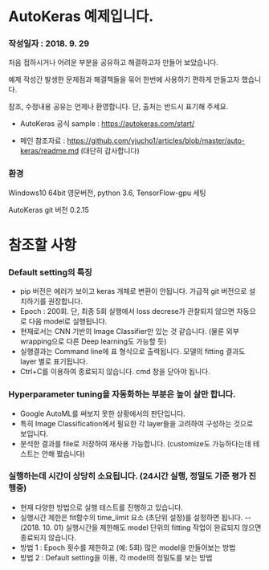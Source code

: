 # AutoKeras 예제입니다.

### 작성일자 : 2018. 9. 29

처음 접하시거나 어려운 부분을 공유하고 해결하고자 만들어 보았습니다.

예제 작성간 발생한 문제점과 해결책들을 묶어 한번에 사용하기 편하게 만들고자 했습니다.

참조, 수정내용 공유는 언제나 환영합니다. 단, 출처는 반드시 표기해 주세요.

- AutoKeras 공식 sample : https://autokeras.com/start/

- 메인 참조자료 : https://github.com/yjucho1/articles/blob/master/auto-keras/readme.md (대단히 감사합니다)

### 환경

Windows10 64bit 영문버전, python 3.6, TensorFlow-gpu 세팅

AutoKeras git 버전 0.2.15

# 참조할 사항

### Default setting의 특징
- pip 버전은 에러가 보이고 keras 개체로 변환이 안됩니다. 가급적 git 버전으로 설치하기를 권장합니다.
- Epoch : 200회. 단, 최종 5회 실행에서 loss decrese가 관찰되지 않으면 자동으로 다음 model로 실행됩니다.
- 현재로서는 CNN 기반의 Image Classifier만 있는 것 같습니다. (물론 외부 wrapping으로 다른 Deep learning도 가능할 듯)
- 실행결과는 Command line에 표 형식으로 출력됩니다. 모델의 fitting 결과도 layer 별로 표기됩니다.
- Ctrl+C를 이용하여 종료되지 않습니다. cmd 창을 닫아야 됩니다.

### Hyperparameter tuning을 자동화하는 부분은 높이 살만 합니다.
- Google AutoML를 써보지 못한 상황에서의 판단입니다.
- 특히 Image Classification에서 필요한 각 layer들을 고려하여 구성하는 것으로 보입니다.
- 분석한 결과를 file로 저장하여 재사용 가능합니다. (customize도 가능하다는데 테스트는 안해 봤습니다)

### 실행하는데 시간이 상당히 소요됩니다. (24시간 실행, 정밀도 기준 평가 진행중)
- 현재 다양한 방법으로 실행 테스트를 진행하고 있습니다.
- 실행시간 제한은 fit함수의 time_limit 요소 (초단위 설정)를 설정하면 됩니다.
-- (2018. 10. 01) 실행시간을 제한해도 model 단위의 fitting 작업이 완료되지 않으면 종료되지 않습니다.
- 방법 1 : Epoch 횟수를 제한하고 (예: 5회) 많은 model을 만들어보는 방법
- 방법 2 : Default setting을 이용, 각 model의 정밀도를 보는 방법
